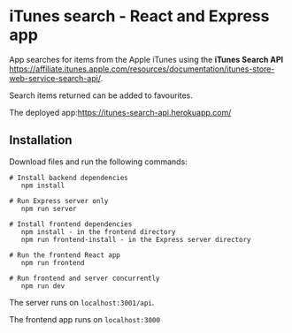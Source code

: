 # iTunes search - React and Express app

App searches for items from the Apple iTunes using the **iTunes Search API** https://affiliate.itunes.apple.com/resources/documentation/itunes-store-web-service-search-api/.

Search items returned can be added to favourites.

The deployed app:https://itunes-search-api.herokuapp.com/

## Installation

Download files and run the following commands:

```
# Install backend dependencies
   npm install

# Run Express server only
   npm run server

# Install frontend dependencies
   npm install - in the frontend directory
   npm run frontend-install - in the Express server directory

# Run the frontend React app
   npm run frontend

# Run frontend and server concurrently
   npm run dev

```

The server runs on `localhost:3001/api`.

The frontend app runs on `localhost:3000`
